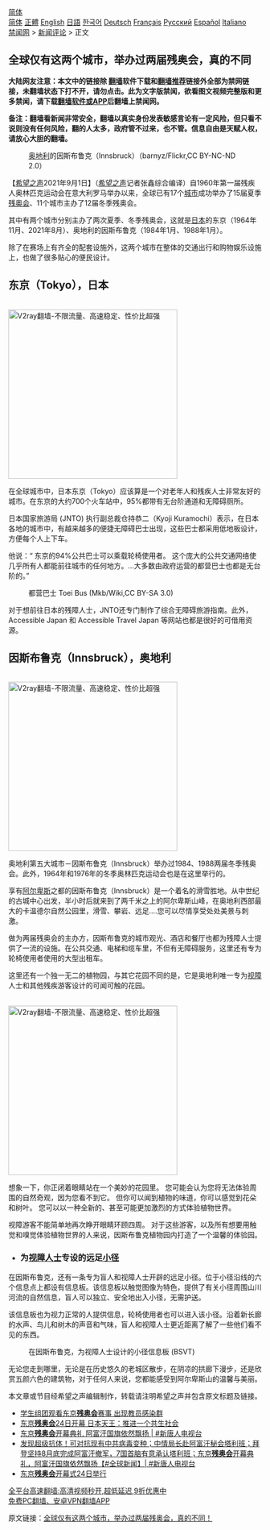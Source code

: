  <!-- 面包屑导航 --> <div class="breadcrumb"><!-- GTranslate: https://gtranslate.io/ -->  <div class="switcher notranslate">  <div class="selected">  <a href="#" onclick="return false;"> 简体</a>  </div>  <div class="option">  <a href="https://www.bannedbook.org" onclick="doGTranslate('zh-CN|zh-CN');jQuery('div.switcher div.selected a').html(jQuery(this).html());return false;" title="简体中文" class="nturl selected"> 简体</a>  <a href="https://www.bannedbook.org/zh-tw/" onclick="doGTranslate('zh-CN|zh-TW');jQuery('div.switcher div.selected a').html(jQuery(this).html());return false;" title="繁體中文" class="nturl"> 正體</a>  <a href="https://www.bannedbook.org/en/" onclick="doGTranslate('zh-CN|en');jQuery('div.switcher div.selected a').html(jQuery(this).html());return false;" title="English" class="nturl"> English</a>  <a href="https://www.bannedbook.org/ja/" onclick="doGTranslate('zh-CN|ja');jQuery('div.switcher div.selected a').html(jQuery(this).html());return false;" title="日本語" class="nturl"> 日語</a>  <a href="https://www.bannedbook.org/ko/" onclick="doGTranslate('zh-CN|ko');jQuery('div.switcher div.selected a').html(jQuery(this).html());return false;" title="한국어" class="nturl"> 한국어</a>  <a href="https://www.bannedbook.org/de/" onclick="doGTranslate('zh-CN|de');jQuery('div.switcher div.selected a').html(jQuery(this).html());return false;" title="Deutsch" class="nturl"> Deutsch</a>  <a href="https://www.bannedbook.org/fr/" onclick="doGTranslate('zh-CN|fr');jQuery('div.switcher div.selected a').html(jQuery(this).html());return false;" title="Français" class="nturl"> Français</a>  <a href="https://www.bannedbook.org/ru/" onclick="doGTranslate('zh-CN|ru');jQuery('div.switcher div.selected a').html(jQuery(this).html());return false;" title="Русский" class="nturl"> Русский</a>  <a href="https://www.bannedbook.org/es/" onclick="doGTranslate('zh-CN|es');jQuery('div.switcher div.selected a').html(jQuery(this).html());return false;" title="Español" class="nturl"> Español</a>  <a href="https://www.bannedbook.org/it/" onclick="doGTranslate('zh-CN|it');jQuery('div.switcher div.selected a').html(jQuery(this).html());return false;" title="Italiano" class="nturl"> Italiano</a>  </div>  </div>      <div class='breadcrumb-sub'><!-- Breadcrumb NavXT 6.3.0 --> <a href="https://www.bannedbook.org/" class="home">禁闻网</a> &gt; <a href="https://www.bannedbook.org/bnews/comments/" class="category">新闻评论</a> &gt; 正文</div></div><h2>全球仅有这两个城市，举办过两届残奥会，真的不同</h2> <p class="notice"><b>大陆网友注意：本文中的链接除 <a href="https://github.com/bannedbook/fanqiang" >翻墙</a>软件下载和<a href="https://github.com/killgcd/justmysocks/blob/master/README.md">翻墙推荐</a>链接外全部为禁网链接，未翻墙状态下打不开，请勿点击。此为文字版禁闻，欲看图文视频完整版和更多禁闻，请下载<a href="https://github.com/bannedbook/fanqiang">翻墙软件或APP</a>后翻墙上禁闻网。</p><p>备注：翻墙看新闻非常安全，翻墙以真实身份发表敏感言论有一定风险，但只看不说则没有任何风险，翻的人太多，政府管不过来，也不管。信息自由是天赋人权，请放心大胆的翻墙。</b></p>  <div class="entry"> <figure> <p><figcaption><a href="https://www.bannedbook.org/bnews/tag/%e5%a5%a5%e5%9c%b0%e5%88%a9/" class="st_tag internal_tag" rel="tag" title="标签 奥地利 下的日志">奥地利</a>的因斯布鲁克（Innsbruck）（barnyz/Flickr,CC BY-NC-ND 2.0）</figcaption></figure> <p>【<span class='wp_keywordlink_affiliate'><a href="https://www.soundofhope.org" title="希望之声" target="_blank">希望之声</a></span>2021年9月1日】（<a href="https://www.bannedbook.org/bnews/tag/%e5%b8%8c%e6%9c%9b%e4%b9%8b%e5%a3%b0/" class="st_tag internal_tag" rel="tag" title="标签 希望之声 下的日志">希望之声</a>记者张鑫综合编译）自1960年第一届残疾人奥林匹克运动会在意大利罗马举办以来，全球已有17个<a href="https://www.bannedbook.org/bnews/tag/%E5%9F%8E%E5%B8%82/" class="st_tag internal_tag" rel="tag" title="标签 城市 下的日志">城市</a>成功举办了15届夏季<a href="https://www.bannedbook.org/bnews/tag/%E6%AE%8B%E5%A5%A5%E4%BC%9A/" class="st_tag internal_tag" rel="tag" title="标签 残奥会 下的日志">残奥会</a>、11个城市主办了12届冬季残奥会。</p> <p>其中有两个城市分别主办了两次夏季、冬季残奥会，这就是<a href="https://www.bannedbook.org/bnews/tag/%e6%97%a5%e6%9c%ac/" class="st_tag internal_tag" rel="tag" title="标签 日本 下的日志">日本</a>的东京（1964年11月、2021年8月）、奥地利的因斯布鲁克（1984年1月、1988年1月）。</p> <p>除了在赛场上有齐全的配套设施外，这两个城市在整体的交通出行和购物娱乐设施上，也做了很多贴心的便民设计。</p> <h2>东京（Tokyo），日本</h2> <p><br/><a href="https://github.com/bannedbook/fanqiang/wiki/V2ray%E6%9C%BA%E5%9C%BA"><img src="https://raw.githubusercontent.com/bannedbook/fanqiang/master/v2ss/images/v2free.jpg" width="336" alt="V2ray翻墙-不限流量、高速稳定、性价比超强"></a><br/></p> <p>在全球城市中，日本东京（Tokyo）应该算是一个对老年人和残疾人士非常友好的城市。在东京的大约700个火车站中，95%都带有无台阶通道和无障碍厕所。</p>  <p>日本国家旅游局 (JNTO) 执行副总裁仓持恭二（Kyoji Kuramochi）表示，在日本各地的城市中，有越来越多的便捷无障碍巴士出现，这些巴士都采用低地板设计，方便每个人上下车。</p> <p>他说：“ 东京的94%公共巴士可以乘载轮椅使用者。 这个庞大的公共交通网络使几乎所有人都能前往城市的任何地方。…大多数由政府运营的都营巴士也都是无台阶的。”</p> <figure><figcaption>都营巴士 Toei Bus (Mkb/Wiki,CC BY-SA 3.0)</figcaption></figure> <p>对于想前往日本的残障人士，JNTO还专门制作了综合无障碍旅游指南。此外，Accessible Japan 和 Accessible Travel Japan 等网站也都是很好的可借用资源。</p> <h2>因斯布鲁克（Innsbruck），奥地利</h2> <p><br/><a href="https://github.com/bannedbook/fanqiang/wiki/V2ray%E6%9C%BA%E5%9C%BA"><img src="https://raw.githubusercontent.com/bannedbook/fanqiang/master/v2ss/images/v2free.jpg" width="336" alt="V2ray翻墙-不限流量、高速稳定、性价比超强"></a><br/></p> <p>奥地利第五大城市－因斯布鲁克（Innsbruck）举办过1984、1988两届冬季残奥会。此外，1964年和1976年的冬季奥林匹克运动会也是在这里举行的。</p>  <p>享有<a href="https://www.bannedbook.org/bnews/tag/%E9%98%BF%E5%B0%94%E5%8D%91%E6%96%AF/" class="st_tag internal_tag" rel="tag" title="标签 阿尔卑斯 下的日志">阿尔卑斯</a>之都的因斯布鲁克（Innsbruck）是一个着名的滑雪胜地。从中世纪的古城中心出发，半小时后就来到了两千米之上的阿尔卑斯山峰，在奥地利西部最大的卡温德尔自然公园里，滑雪、攀岩、远足….您可以尽情享受处处美景与刺激。</p> <p>做为两届残奥会的主办方，因斯布鲁克的城市观光、酒店和餐厅也都为残障人士提供了一流的设施。在公共交通、电梯和缆车里，不但有无障碍服务，这里还有专为轮椅使用者使用的大型出租车。</p> <p>这里还有一个独一无二的植物园，与其它花园不同的是，它是奥地利唯一专为<a href="https://www.bannedbook.org/bnews/tag/%E8%A7%86%E9%9A%9C/" class="st_tag internal_tag" rel="tag" title="标签 视障 下的日志">视障</a>人士和其他残疾游客设计的可闻可触的花园。</p> <p><br/><a href="https://github.com/bannedbook/fanqiang/wiki/V2ray%E6%9C%BA%E5%9C%BA"><img src="https://raw.githubusercontent.com/bannedbook/fanqiang/master/v2ss/images/v2free.jpg" width="336" alt="V2ray翻墙-不限流量、高速稳定、性价比超强"></a><br/></p> <p>想象一下，你正闭着眼睛站在一个美妙的花园里。 您可能会认为您将无法体验周围的自然奇观，因为您看不到它。 但你可以闻到植物的味道，你可以感觉到花朵和树叶。 您可以以一种全新的、甚至可能更加激烈的方式体验植物世界。 </p>  <p>视障游客不能简单地再次睁开眼睛环顾四周。 对于这些游客，以及所有想要用触觉和嗅觉体验植物世界的人来说，因斯布鲁克植物园内打造了一个温馨的体验园。</p> <ul> <li> <h3>为<a href="https://www.bannedbook.org/bnews/tag/%E8%A7%86%E9%9A%9C%E4%BA%BA%E5%A3%AB/" class="st_tag internal_tag" rel="tag" title="标签 视障人士 下的日志">视障人士</a>专设的远足<a href="https://www.bannedbook.org/bnews/tag/%E5%B0%8F%E5%BE%84/" class="st_tag internal_tag" rel="tag" title="标签 小径 下的日志">小径</a></h3> </li> </ul> <p>在因斯布鲁克，还有一条专为盲人和视障人士开辟的远足小径。位于小径沿线的六个信息点上都设有信息板。该信息板以触觉图像为特色，提供了有关小径周围山川河流的自然信息，盲人可以独立、安全地出入小径，无需护送。</p> <p>该信息板也为视力正常的人提供信息，轮椅使用者也可以进入该小径。沿着新长廊的水声、鸟儿和树木的声音和气味，盲人和视障人士更近距离了解了一些他们看不见的东西。</p> <figure><figcaption>在因斯布鲁克，为视障人士设计的小径信息板 (BSVT)</figcaption></figure> <p>无论您走到哪里，无论是在历史悠久的老城区散步，在阴凉的拱廊下漫步，还是欣赏五颜六色的建筑物，对于任何人来说，您都能感受到阿尔卑斯山的温馨与美丽。</p> <p>本文章或节目经希望之声编辑制作，转载请注明希望之声并包含原文标题及链接。 </p>  <ul class='op-related-articles' title='相关阅读'> <li><a href='https://www.bannedbook.org/bnews/baitai/20210830/1615872.html' target='_blank'>学生组团观看东京<b>残奥会</b>赛事 出现教员感染群</a></li> <li><a href='https://www.bannedbook.org/bnews/comments/20210825/1612751.html' target='_blank'>东京<b>残奥会</b>24日开幕 日本天王：推进一个共生社会</a></li> <li><a href='https://www.bannedbook.org/bnews/bannedvideo/20210825/1612597.html' target='_blank'>东京<b>残奥会</b>开幕典礼 阿富汗国旗依然飘扬 | #新唐人电视台</a></li> <li><a href='https://www.bannedbook.org/bnews/bannedvideo/20210825/1612580.html' target='_blank'>发现超级抗体！可对抗现有中共病毒变种；中情局长赴阿富汗秘会塔利班；拜登坚持8月底完成阿富汗撤军，7国首脑有意承认塔利班；东京<b>残奥会</b>开幕典礼，阿富汗国旗依然飘扬【#全球新闻】| #新唐人电视台</a></li> <li><a href='https://www.bannedbook.org/bnews/headline/20210824/1612302.html' target='_blank'>东京<b>残奥会</b>开幕式24日举行</a></li> </ul> <p class="texttj"> <a href="https://github.com/bannedbook/fanqiang/wiki/V2ray%E6%9C%BA%E5%9C%BA" target="_blank">全平台高速翻墙:高清视频秒开,超低延迟,9折优惠中</a><br/> <a href="https://github.com/bannedbook/fanqiang/wiki/%E7%A6%81%E9%97%BB%E7%BD%91%E5%AE%89%E5%8D%93%E7%BF%BB%E5%A2%99%E6%96%B0%E9%97%BBAPP" target="_blank">免费PC翻墙、安卓VPN翻墙APP</a></p><p>原文链接：<a class="src_link"  href="https://www.soundofhope.org/post/540854" target="_blank">全球仅有这两个城市，举办过两届残奥会，真的不同！</a></p><a name='sharetosocial'></a>  <div style="margin-bottom:5px;padding-bottom:5px;clear:both"> <div id="archive-pix-1" class="banner-ads"> <!-- AuctionX Display platform tag START --> <div id="26318x728x90x621x_ADSLOT2" clicktrack="%%CLICK_URL_ESC%%"></div> <!-- AuctionX Display platform tag END --> </div> <div id="archive-pix-2" class="banner-ads"> <!-- AuctionX Display platform tag START --> <div id="26315x300x250x621x_ADSLOT2" clicktrack="%%CLICK_URL_ESC%%"></div> <!-- AuctionX Display platform tag END --> </div> </div>  <div id="archive-pix-1" class="banner-ads"> <!-- AuctionX Display platform tag START --> <div id="26318x728x90x621x_ADSLOT3" clicktrack="%%CLICK_URL_ESC%%"></div> <!-- AuctionX Display platform tag END --> </div> </div><!--END ENTRY--> 
